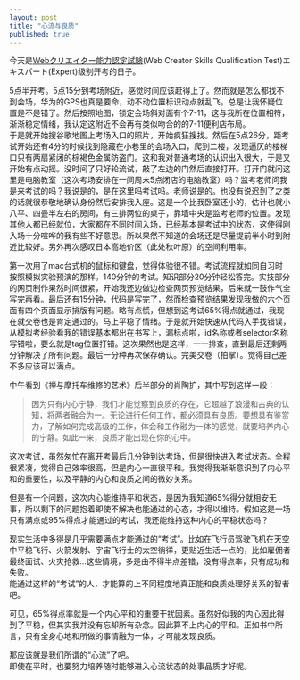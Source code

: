 ```yaml
---
layout: post
title: "心流与良质"
published: true
---
```

今天是<a href="http://www.sikaku.gr.jp/web/wc/ind/about/">Webクリエイター能力認定試験</a>(Web Creator Skills Qualification Test)エキスパート(Expert)级别开考的日子。  

5点半开考。5点15分到考场附近，感觉时间应该赶得上了。然而就是怎么都找不到会场，华为的GPS也真是要命，动不动位置标识动点就乱飞。总是让我怀疑位置是不是错了。然后按照地图，锁定会场斜对面有个7-11，这与我所在位置相符，渐渐稳定情绪，我认定这附近不会再有类似吻合的的7-11便利店布局。  
于是就开始搜谷歌地图上考场入口的照片，开始疯狂搜找。然后在5点26分，距考试开始还有4分的时候找到隐藏在小巷里的会场入口，爬到二楼，发现逼仄的楼梯口只有两扇紧闭的棕褐色金属防盗门。这和我对普通考场的认识出入很大，于是又开始有点动摇。没时间了只好轮流试，敲了左边的门然后直接打开。打开门就问这里是电脑教室（这次考场安排在一间周末5点闭店的电脑教室）吗？监考老师问我是来考试的吗？我说是的，是在这里吗考试吗。老师说是的。也没有说迟到了之类的话就很恭敬地确认身份然后安排我入座。这是一个比我卧室还小的，估计也就小八平、四畳半左右的房间，有三排两位的桌子，靠墙中央是监考老师的位置。发现其他人都已经就位，大家都在不同时间入场，已经基本是考试中的状态，这使得刚入场十分喧哗的我有些不好意思。所以果然不知道的会场还是尽量提前半小时到附近比较好。另外再次感叹日本高地价区（此处秋叶原）的空间利用率。  

第一次用了mac台式机的鼠标和键盘，觉得体验很不错。考试流程就如同自习时按照模拟实验预演的那样。140分钟的考试。知识部分20分钟轻松答完。实技部分的网页制作果然时间很紧，开始我还边做边检查网页预览结果，后来就一鼓作气全写完再看。最后还有15分钟，代码是写完了，然而检查预览结果发现我做的六个页面有四个页面显示排版有问题。略有点慌，但想到这考试65%得点就通过，我现在就交卷也是肯定通过的。马上平稳了情绪。于是就开始快速从代码入手找错误，从模拟考经验看我的错误基本都出在书写上，漏标点啦，id名称或者selector名称写错啦，要么就是tag位置打错。这次果然也是这样，一一排查，直到最后还剩两分钟解决了所有问题。最后一分种再次保存确认。完美交卷（拍掌）。觉得自己差不多应该可以满点。  

中午看到《禅与摩托车维修的艺术》后半部分的肖陶扩，其中写到这样一段：
<blockquote>因为只有内心宁静，我们才能觉察到良质的存在，它超越了浪漫和古典的认知，将两者融合为一。无论进行任何工作，都必须具有良质。要想具有鉴赏力，了解如何完成高级的工作，体会和工作融为一体的感觉，就要培养内心的宁静。如此一来，良质才能出现在你的心中。</blockquote>  

这次考试，虽然匆忙在离开考最后几分钟到达考场，但是很快进入考试状态。全程很紧凑，觉得自己效率很高，但是内心一直很平和。我觉得我渐渐意识到了内心平和的重要性，以及平静的内心和良质之间的微妙关系。  

但是有一个问题，这次内心能维持平和状态，是因为我知道65%得分就相安无事，所以剩下的问题抱着即使不解决也能通过的心态，才得以维持。假如这是一场只有满点或95%得点才能通过的考试，我还能维持这种内心的平稳状态吗？  

现实生活中多得是几乎需要满点才能通过的“考试”。比如在飞行员驾驶飞机在天空中平稳飞行、火箭发射、宇宙飞行士的太空徜徉，更贴近生活一点的，比如雇佣者最终面试、火灾抢救…这些情境，多是由不得半点差错，没有得点率，只有成功和失败。  
能通过这样的“考试”的人，才能算的上不同程度地真正能和良质处理好关系的智者吧。  

可见，65%得点率就是一个内心平和的重要干扰因素。虽然好似我的内心因此得到了平稳，但其实我并没有忘却所有杂念。因此算不上内心的平和。正如书中所言，只有全身心地和所做的事情融为一体，才可能发现良质。  

那应该就是我们所谓的“心流”了吧。  
即使在平时，也要努力培养随时能够进入心流状态的处事品质才好呢。  
  